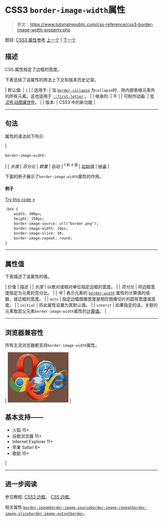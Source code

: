 # CSS3 `border-image-width`属性

> 原文：<https://www.tutorialrepublic.com/css-reference/css3-border-image-width-property.php>

题目: [CSS3 属性参考](css3-properties.php) [上一个](css3-border-image-source-property.php) | [下一个](css-border-left-property.php)

## 描述

CSS 属性指定了边框的宽度。

下表总结了该属性的用法上下文和版本历史记录。

| 默认值: | `1` |
| 适用于: | 当
[`border-collapse`](css-border-collapse-property.php) 为`collapse`时，除内部表格元素外的所有元素。这也适用于 [`::first-letter`](../css-tutorial/css-pseudo-elements.php#first-letter) 。 |
| 继承的: | 不 |
| 可制作动画: | [号*见*号*动图属性*号](css-animatable-properties.php)。 |
| 版本: | CSS3 中的新功能 |

* * *

## 句法

属性的语法如下所示:

| 

```
border-image-width: 
```

 | [ *长度* &#124; *百分比* &#124; *数量* &#124; 自动 ] <sup>1 到 4 值</sup> &#124; [初始值](../definitions.php#initial) &#124; [继承](../definitions.php#inherit) |

下面的例子展示了`border-image-width`属性的作用。

#### 例子

[Try this code »](../codelab.php?topic=css3&file=border-image-width-property "Try this code using online Editor")

```
.box {
    width: 300px;
    height: 150px;
    border-image-source: url("border.png");
    border-image-width: 10px;
    border-image-slice: 30;
    border-image-repeat: round;
}
```

* * *

## 属性值

下表描述了该属性的值。

| 价值 | 描述 |
| *长度* | 以绝对或相对单位指定边框的宽度。 |
| *百分比* | 将边框宽度指定为元素的百分比。 |
| *号* | 表示元素的 [`border-width`](css-border-width-property.php) 属性的计算值的倍数，或边框的宽度。 |
| `auto` | 指定边框图像宽度是相应图像切片的固有宽度或高度。 |
| `initial` | 将此属性设置为其默认值。 |
| `inherit` | 如果指定的话，关联的元素取其父元素`border-image-width`属性的[计算值](../definitions.php#computed-value)。 |

* * *

## 浏览器兼容性

所有主流浏览器都支持`border-image-width`属性。

| ![Browsers Icon](img/e9331123c77668c1832e541c2fca1002.png) | 

## 基本支持——

*   火狐 15+
*   谷歌浏览器 15+
*   Internet Explorer 11+
*   苹果 Safari 6+
*   歌剧 15+

 |

* * *

## 进一步阅读

参见教程: [CSS3 边框](../css-tutorial/css3-border.php)， [CSS 边框](../css-tutorial/css-border.php)。

相关属性:[`border-image`](css3-border-image-property.php)[`border-image-source`](css3-border-image-source-property.php)[`border-image-repeat`](css3-border-image-repeat-property.php)[`border-image-slice`](css3-border-image-slice-property.php)[`border-image-outset`](css3-border-image-outset-property.php)[`border`](css-border-property.php)。